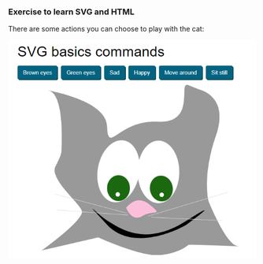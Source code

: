 <h3>Exercise to learn SVG and HTML</h3>

There are some actions you can choose to play with the cat:

![preview of the site](print.png)


